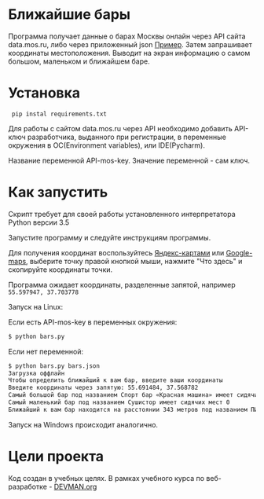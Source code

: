 # Ближайшие бары

Программа получает данные о барах Москвы онлайн через API сайта data.mos.ru, либо через приложенный json [Пример](https://devman.org/media/filer_public/95/74/957441dc-78df-4c99-83b2-e93dfd13c2fa/bars.json). Затем запрашивает координаты местоположения. Выводит на экран информацию о самом большом, маленьком и ближайшем баре.

# Установка

```  pip instal requirements.txt ```

Для работы с сайтом data.mos.ru через API необходимо добавить API-ключ разработчика, выданного при регистрации, в переменные окружения в  ОС(Environment variables), или IDE(Pycharm). 

Название переменной API-mos-key. Значение переменной - сам ключ. 

# Как запустить

Скрипт требует для своей работы установленного интерпретатора Python версии 3.5

Запустите программу и следуйте инструкциям программы.

Для получения координат воспользуйтесь [Яндекс-картами](https://yandex.ru/maps) или [Google-maps](https://www.google.ru/maps), выберите точку правой кнопкой мыши, нажмите "Что здесь" и скопируйте координаты точки. 

Программа ожидает координаты, разделенные запятой, например ```55.597947, 37.703778```

Запуск на Linux:

Если есть API-mos-key в переменных окружения:

```bash
$ python bars.py
```
Если нет переменной:

```bash
$ python bars.py bars.json
Загрузка оффлайн
Чтобы определить ближайший к вам бар, введите ваши координаты
Введите координаты через запятую: 55.691484, 37.568782
Самый большой бар под названием Спорт бар «Красная машина» имеет сидячих мест 450
Самый маленький бар под названием Сушистор имеет сидячих мест 0
Ближайший к вам бар находится на расстоянии 343 метров под названием ПИВНОЙ БУТИК находится по адресу улица Дмитрия Ульянова, дом 16, корпус 1
```
Запуск на Windows происходит аналогично.

# Цели проекта

Код создан в учебных целях. В рамках учебного курса по веб-разработке - [DEVMAN.org](https://devman.org)

